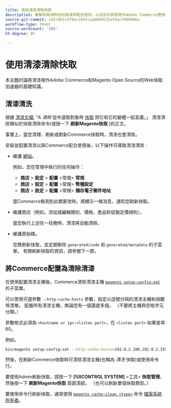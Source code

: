 ```yaml
---
title: 使用清漆清除快取
description: 瞭解快取清除如何與清漆配合使用，以及如何將其用作Adobe Commerce應用程式的Web快取加速器。
source-git-commit: c65c065c5f9ac2847caa8898535afdacf089006a
workflow-type: tm+mt
source-wordcount: '395'
ht-degree: 0%

---
```



# 使用清漆清除快取

本主題討論將清漆用作Adobe Commerce和Magento Open Source的Web快取加速器的基礎知識。

## 清漆清洗

根據 [清漆文檔](https://www.varnish-cache.org/docs/trunk/users-guide/purging.html), &quot;A *清除* 從中選取對象時 [快取](https://glossary.magento.com/cache) 把它和它的變體一起丟棄。」 清漆清除類似於快取清除命令(或按一下 **刷新Magento快取** )的正文。

事實上，當您清理、刷新或刷新Commerce快取時，清漆也會清除。

安裝並配置清漆以與Commerce配合使用後，以下操作可導致清漆清除：

- 維護 [網站](https://glossary.magento.com/website)。

   例如，您在管理中執行的任何操作：

   - **商店** > **設定** > **配置** >常規> **常規**
   - **商店** > **設定** > **配置** >常規> **幣種設定**
   - **商店** > **設定** > **配置** >常規> **儲存電子郵件地址**

   當Commerce檢測到此類更改時，將顯示一條消息，通知您刷新快取。

- 維護商店（例如，添加或編輯類別、價格、產品和促銷定價規則）。

   當您執行上述任一任務時，清漆將自動清除。

- 維護原始碼。

   您應刷新快取，並定期刪除 `generated/code` 和 `generated/metadata` 的子菜單。 有關刷新快取的資訊，請參閱下一節。

## 將Commerce配置為清除清漆

在使用配置清漆主機後，Commerce清除清漆主機 [`magento setup:config:set`](https://devdocs.magento.com/guides/v2.4/reference/cli/magento.html#setupconfigset) 的子菜單。

可以使用可選參數 `--http-cache-hosts` 參數，指定以逗號分隔的清漆主機和偵聽埠清單。 配置所有清漆主機，無論您有一個還是多個。 （不要將主機與空格字元分開。）

參數格式必須為 `<hostname or ip>:<listen port>`，在 `<listen port>` 如果是埠80。

例如，

```bash
bin/magento setup:config:set --http-cache-hosts=192.0.2.100,192.0.2.155:6081
```

然後，在刷新Commerce快取時可清除清漆主機(也稱為 *清洗* 快取)或使用命令行。

要使用Admin刷新快取，請按一下 **[!UICONTROL SYSTEM]** >工具> **快取管理**，然後按一下 **刷新Magento快取** 頁面頂部。 （也可以刷新單個快取類型。）

要使用命令行刷新快取，通常使用 [`magento cache:clean <type>`](../cli/manage-cache.md#clean-and-flush-cache-types) 命令 [檔案系統所有者](https://devdocs.magento.com/guides/v2.4/install-gde/prereq/file-sys-perms-over.html)。
